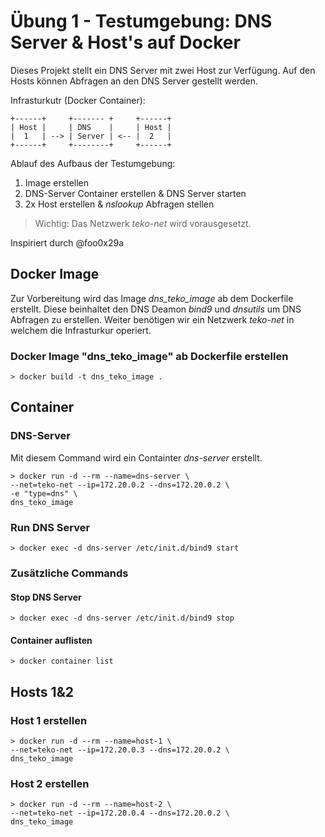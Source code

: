 
# Übung 1 - Testumgebung: DNS Server & Host's auf Docker

Dieses Projekt stellt ein DNS Server mit zwei Host zur Verfügung. Auf den Hosts können Abfragen an den DNS Server gestellt werden.

Infrasturkutr (Docker Container):
  ```
  +------+     +------- +     +------+
  | Host |     | DNS    |     | Host |
  |  1   | --> | Server | <-- |  2   |
  +------+     +--------+     +------+
  ```

Ablauf des Aufbaus der Testumgebung: 
1. Image erstellen
2. DNS-Server Container erstellen & DNS Server starten
3. 2x Host erstellen & *nslookup* Abfragen stellen

> Wichtig: Das Netzwerk *teko-net* wird vorausgesetzt.

Inspiriert durch @foo0x29a

## Docker Image

Zur Vorbereitung wird das Image *dns_teko_image* ab dem Dockerfile erstellt. Diese beinhaltet den DNS Deamon *bind9* und *dnsutils* um DNS Abfragen zu erstellen. Weiter benötigen wir ein Netzwerk *teko-net* in welchem die Infrasturkur operiert.

### Docker Image "dns_teko_image" ab Dockerfile erstellen

    > docker build -t dns_teko_image .

## Container

### DNS-Server
Mit diesem Command wird ein Containter *dns-server* erstellt.

    > docker run -d --rm --name=dns-server \
    --net=teko-net --ip=172.20.0.2 --dns=172.20.0.2 \
    -e "type=dns" \
    dns_teko_image

### Run DNS Server

    > docker exec -d dns-server /etc/init.d/bind9 start

### Zusätzliche Commands

#### Stop DNS Server

    > docker exec -d dns-server /etc/init.d/bind9 stop

#### Container auflisten

    > docker container list

## Hosts 1&2

### Host 1 erstellen
    > docker run -d --rm --name=host-1 \
    --net=teko-net --ip=172.20.0.3 --dns=172.20.0.2 \
    dns_teko_image

### Host 2 erstellen
    > docker run -d --rm --name=host-2 \
    --net=teko-net --ip=172.20.0.4 --dns=172.20.0.2 \
    dns_teko_image
